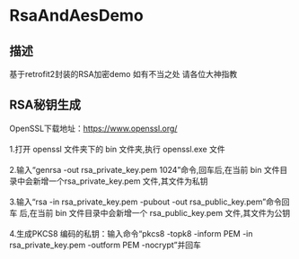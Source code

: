 # RsaAndAesDemo

## 描述
基于retrofit2封装的RSA加密demo 如有不当之处  请各位大神指教

## RSA秘钥生成
OpenSSL下载地址：https://www.openssl.org/</br></br>
1.打开 openssl 文件夹下的 bin 文件夹,执行 openssl.exe 文件</br></br>
2.输入“genrsa -out rsa_private_key.pem 1024”命令,回车后,在当前 bin 文件目录中会新增一个rsa_private_key.pem 文件,其文件为私钥</br></br>
3.输入“rsa -in rsa_private_key.pem -pubout -out rsa_public_key.pem”命令回车 后,在当前 bin 文件目录中会新增一个 rsa_public_key.pem 文件,其文件为公钥</br></br>
4.生成PKCS8 编码的私钥：输入命令“pkcs8 -topk8 -inform PEM -in rsa_private_key.pem -outform PEM -nocrypt”并回车</br></br>
